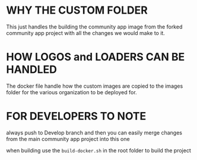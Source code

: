 # WHY THE CUSTOM FOLDER
This just handles the building the community app image from the forked community app project with all the changes we would make to it.

# HOW LOGOS and LOADERS CAN BE HANDLED
The docker file handle how the custom images are copied to the images folder for the various organization to be deployed for.

# FOR DEVELOPERS TO NOTE
always push to Develop branch and then you can easily merge changes from the main community app project into this one

when building use the `build-docker.sh` in the root folder to build the project
